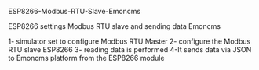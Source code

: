 ESP8266-Modbus-RTU-Slave-Emoncms


ESP8266 settings Modbus RTU slave and sending data Emoncms

1- simulator set to configure Modbus RTU Master
2- configure the Modbus RTU slave ESP8266
3- reading data is performed
4-It sends data via JSON to Emoncms platform from the ESP8266 module

